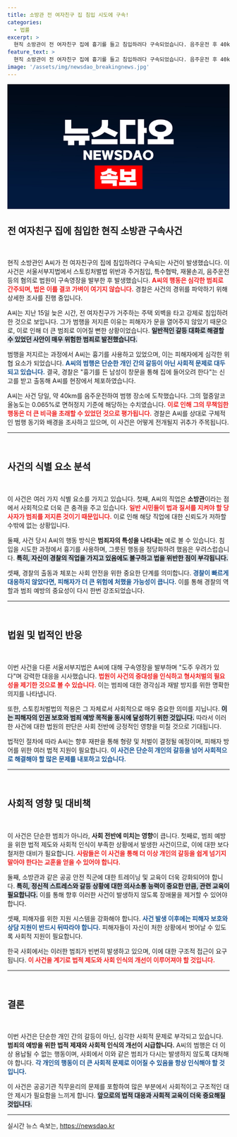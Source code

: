 ```yaml
---
title: 소방관 전 여자친구 집 침입 시도에 구속!
categories:
  - 법률
excerpt: >
  현직 소방관이 전 여자친구 집에 흉기를 들고 침입하려다 구속되었습니다. 음주운전 후 40km를 달린 그는 스토킹처벌법 위반 혐의로 긴급 체포돼 도주 우려로 구속영장이 발부됐습니다. 사건의 전말, 자세히 알아보세요!
feature_text: >
  현직 소방관이 전 여자친구 집에 흉기를 들고 침입하려다 구속되었습니다. 음주운전 후 40km를 달린 그는 스토킹처벌법 위반 혐의로 긴급 체포돼 도주 우려로 구속영장이 발부됐습니다. 사건의 전말, 자세히 알아보세요!
image: '/assets/img/newsdao_breakingnews.jpg'
---
```


<p><img src="/assets/img/newsdao_breakingnews.jpg" alt="koreaapp 속보" /></p>

<h2 data-ke-size="size26">전 여자친구 집에 침입한 현직 소방관 구속사건</h2>

<p data-ke-size="size16">&nbsp;</p>

<p>현직 소방관인 A씨가 전 여자친구의 집에 침입하려다 구속되는 사건이 발생했습니다. 이 사건은 서울서부지법에서 스토킹처벌법 위반과 주거침입, 특수협박, 재물손괴, 음주운전 등의 혐의로 법원이 구속영장을 발부한 후 발생했습니다. <b><span style="color: #ee2323;">A씨의 행동은 심각한 범죄로 간주되며, 법은 이를 결코 가벼이 여기지 않습니다.</span></b> 경찰은 사건의 경위를 파악하기 위해 상세한 조사를 진행 중입니다.</p>

<p>A씨는 지난 15일 늦은 시간, 전 여자친구가 거주하는 주택 외벽을 타고 강제로 침입하려 한 것으로 보입니다. 그가 범행을 저지른 이유는 피해자가 문을 열어주지 않았기 때문으로, 이로 인해 더 큰 범죄로 이어질 뻔한 상황이었습니다. <b><span style="background-color: #21538527;">일반적인 갈등 대화로 해결할 수 있었던 사안이 매우 위험한 범죄로 발전했습니다.</span></b></p>

<p>범행을 저지르는 과정에서 A씨는 흉기를 사용하고 있었으며, 이는 피해자에게 심각한 위협 요소가 되었습니다. <b><span style="color: #1a5490;">A씨의 범행은 단순한 개인 간의 갈등이 아닌 사회적 문제로 대두되고 있습니다.</span></b> 결국, 경찰은 "흉기를 든 남성이 창문을 통해 집에 들어오려 한다"는 신고를 받고 출동해 A씨를 현장에서 체포하였습니다.</p>

<p>A씨는 사건 당일, 약 40km를 음주운전하여 범행 장소에 도착했습니다. 그의 혈중알코올농도는 0.065%로 면허정지 기준에 해당하는 수치였습니다. <b><span style="color: #ee2323;">이로 인해 그의 무책임한 행동은 더 큰 비극을 초래할 수 있었던 것으로 평가됩니다.</span></b> 경찰은 A씨를 상대로 구체적인 범행 동기와 배경을 조사하고 있으며, 이 사건은 어떻게 전개될지 귀추가 주목됩니다.</p>

<hr />

<p data-ke-size="size16">&nbsp;</p>

<h2 data-ke-size="size26">사건의 식별 요소 분석</h2>

<p data-ke-size="size16">&nbsp;</p>

<p>이 사건은 여러 가지 식별 요소를 가지고 있습니다. 첫째, A씨의 직업은 <b>소방관</b>이라는 점에서 사회적으로 더욱 큰 충격을 주고 있습니다. <b><span style="color: #ee2323;">일반 시민들이 법과 질서를 지켜야 할 당사자가 범죄를 저지른 것이기 때문입니다.</span></b> 이로 인해 해당 직업에 대한 신뢰도가 저하할 수밖에 없는 상황입니다.</p>

<p>둘째, 사건 당시 A씨의 행동 방식은 <b>범죄자의 특성을 나타내는</b> 예로 볼 수 있습니다. 침입을 시도한 과정에서 흉기를 사용하며, 그릇된 행동을 정당화하려 했음은 우려스럽습니다. <b><span style="background-color: #21538527;">특히, 자신이 경찰의 직업을 가지고 있음에도 불구하고 법을 위반한 점이 부각됩니다.</span></b> </p>

<p>셋째, 경찰의 출동과 체포는 사회 안전을 위한 중요한 단계를 의미합니다. <b><span style="color: #1a5490;">경찰이 빠르게 대응하지 않았다면, 피해자가 더 큰 위험에 처했을 가능성이 큽니다.</span></b> 이를 통해 경찰의 역할과 범죄 예방의 중요성이 다시 한번 강조되었습니다.</p>

<hr />

<p data-ke-size="size16">&nbsp;</p>

<h2 data-ke-size="size26">법원 및 법적인 반응</h2>

<p data-ke-size="size16">&nbsp;</p>

<p>이번 사건을 다룬 서울서부지법은 A씨에 대해 구속영장을 발부하며 "도주 우려가 있다"며 강력한 대응을 시사했습니다. <b><span style="color: #ee2323;">법원이 사건의 중대성을 인식하고 형사처벌의 필요성을 제기한 것으로 볼 수 있습니다.</span></b> 이는 범죄에 대한 경각심과 재발 방지를 위한 명확한 의지를 나타냅니다.</p>

<p>또한, 스토킹처벌법의 적용은 그 자체로서 사회적으로 매우 중요한 의미를 지닙니다. <b><span style="background-color: #21538527;">이는 피해자의 인권 보호와 범죄 예방 목적을 동시에 달성하기 위한 것입니다.</span></b> 따라서 이러한 사건에 대한 법원의 판단은 사회 전반에 긍정적인 영향을 미칠 것으로 기대됩니다.</p>

<p>법적인 절차에 따라 A씨는 향후 재판을 통해 형량 및 처벌이 결정될 예정이며, 피해자 방어를 위한 여러 법적 지원이 필요합니다. <b><span style="color: #1a5490;">이 사건은 단순히 개인의 갈등을 넘어 사회적으로 해결해야 할 많은 문제를 내포하고 있습니다.</span></b></p>

<hr />

<p data-ke-size="size16">&nbsp;</p>

<h2 data-ke-size="size26">사회적 영향 및 대비책</h2>

<p data-ke-size="size16">&nbsp;</p>

<p>이 사건은 단순한 범죄가 아니라, <b>사회 전반에 미치는 영향</b>이 큽니다. 첫째로, 범죄 예방을 위한 법적 제도와 사회적 인식이 부족한 상황에서 발생한 사건이므로, 이에 대한 보다 철저한 대비가 필요합니다. <b><span style="color: #ee2323;">사람들은 이 사건을 통해 더 이상 개인의 갈등을 쉽게 넘기지 말아야 한다는 교훈을 얻을 수 있어야 합니다.</span></b></p>

<p>둘째, 소방관과 같은 공공 안전 직군에 대한 트레이닝 및 교육이 더욱 강화되어야 합니다. <b><span style="background-color: #21538527;">특히, 정신적 스트레스와 갈등 상황에 대한 의사소통 능력이 중요한 만큼, 관련 교육이 필요합니다.</span></b> 이를 통해 향후 이러한 사건이 발생하지 않도록 장애물을 제거할 수 있어야 합니다.</p>

<p>셋째, 피해자를 위한 지원 시스템을 강화해야 합니다. <b><span style="color: #1a5490;">사건 발생 이후에는 피해자 보호와 상담 지원이 반드시 뒤따라야 합니다.</span></b> 피해자들이 자신이 처한 상황에서 벗어날 수 있도록 사회적 지원이 필요합니다.</p>

<p>한국 사회에서는 이러한 범죄가 빈번히 발생하고 있으며, 이에 대한 구조적 접근이 요구됩니다. <b><span style="color: #ee2323;">이 사건을 계기로 법적 제도와 사회 인식의 개선이 이루어져야 할 것입니다.</span></b></p>

<hr />

<p data-ke-size="size16">&nbsp;</p>

<h2 data-ke-size="size26">결론</h2>

<p data-ke-size="size16">&nbsp;</p>

<p>이번 사건은 단순한 개인 간의 갈등이 아닌, 심각한 사회적 문제로 부각되고 있습니다. <b>범죄의 예방을 위한 법적 제재와 사회적 인식의 개선이 시급합니다.</b> A씨의 범행은 더 이상 용납될 수 없는 행동이며, 사회에서 이와 같은 범죄가 다시는 발생하지 않도록 대처해야 합니다. <b><span style="color: #1a5490;">각 개인의 행동이 더 큰 사회적 문제로 이어질 수 있음을 항상 인식해야 할 것입니다.</span></b> </p>

<p>이 사건은 공공기관 직무윤리의 문제를 포함하여 많은 부분에서 사회적이고 구조적인 대안 제시가 필요함을 느끼게 합니다. <b><span style="background-color: #21538527;">앞으로의 법적 대응과 사회적 교육이 더욱 중요해질 것입니다.</span></b> </p>

<hr />
실시간 뉴스 속보는, <a href="https://newsdao.kr" rel="dofollow">https://newsdao.kr</a>


